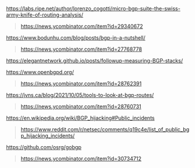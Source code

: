 https://labs.ripe.net/author/lorenzo_cogotti/micro-bgp-suite-the-swiss-army-knife-of-routing-analysis/
> https://news.ycombinator.com/item?id=29340672

https://www.bodunhu.com/blog/posts/bgp-in-a-nutshell/
> https://news.ycombinator.com/item?id=27768778

https://elegantnetwork.github.io/posts/followup-measuring-BGP-stacks/

https://www.openbgpd.org/
> https://news.ycombinator.com/item?id=28762391

https://jvns.ca/blog/2021/10/05/tools-to-look-at-bgp-routes/
> https://news.ycombinator.com/item?id=28760731

https://en.wikipedia.org/wiki/BGP_hijacking#Public_incidents
> https://www.reddit.com/r/netsec/comments/q19c4e/list_of_public_bgp_hijacking_incidents/

https://github.com/osrg/gobgp
> https://news.ycombinator.com/item?id=30734712
